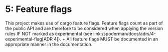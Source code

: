 # 5: Feature flags

This project makes use of cargo feature flags. Feature flags count as part of the public API and are therefore to be considered when applying the version rules IF NOT marked as experimental (see link:/spoderman/docs/adrs/4-experimental-flag[ADR 4]). +
All feature flags MUST be documented in an appropriate manner in the documentation.

